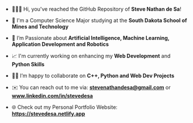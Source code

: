 - 🙋🏻‍♂️ Hi, you've reached the GitHub Repository of **Steve Nathan de Sa**!

- 🏫 I'm a Computer Science Major studying at the **South Dakota School of Mines and Technology**

- 🤖 I’m Passionate about **Artificial Intelligence, Machine Learning, Application Development and Robotics**

- 📈 I'm currently working on enhancing my **Web Development** and **Python Skills**

- 🤝🏻 I’m happy to collaborate on **C++, Python and Web Dev Projects**

- ✉️ You can reach out to me via: **stevenathandesa@gmail.com** or **www.linkedin.com/in/stevedesa**

- 🌐 Check out my Personal Portfolio Website: **https://stevedesa.netlify.app**

<p align="left">
</p>
